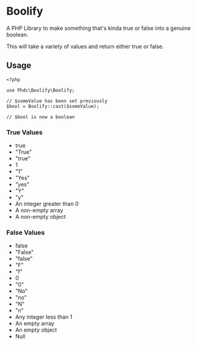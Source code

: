# Boolify

A PHP Library to make something that's kinda true or false into a genuine boolean.

This will take a variety of values and return either true or false.

## Usage

```lang=php
<?php

use Phdc\Boolify\Boolify;

// $someValue has been set previously
$bool = Boolify::cast($someValue);

// $bool is now a boolean
```

### True Values

* true
* "True"
* "true"
* 1
* "1"
* "Yes"
* "yes"
* "Y"
* "y"
* An integer greater than 0
* A non-empty array
* A non-empty object

### False Values

* false
* "False"
* "false"
* "F"
* "f"
* 0
* "0"
* "No"
* "no"
* "N"
* "n"
* Any integer less than 1
* An empty array
* An empty object
* Null
